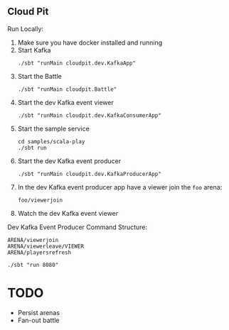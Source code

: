 Cloud Pit
---------

Run Locally:
1. Make sure you have docker installed and running
1. Start Kafka
    ```
    ./sbt "runMain cloudpit.dev.KafkaApp"
    ```
1. Start the Battle
    ```
    ./sbt "runMain cloudpit.Battle"
    ```
1. Start the dev Kafka event viewer
    ```
    ./sbt "runMain cloudpit.dev.KafkaConsumerApp"
    ```
1. Start the sample service
    ```
    cd samples/scala-play
    ./sbt run
    ```
1. Start the dev Kafka event producer
    ```
    ./sbt "runMain cloudpit.dev.KafkaProducerApp"
    ```
1. In the dev Kafka event producer app have a viewer join the `foo` arena:
    ```
    foo/viewerjoin
    ```
1. Watch the dev Kafka event viewer

Dev Kafka Event Producer Command Structure:
```
ARENA/viewerjoin
ARENA/viewerleave/VIEWER
ARENA/playersrefresh
```

```
./sbt "run 8080"
```

# TODO

- Persist arenas
- Fan-out battle
